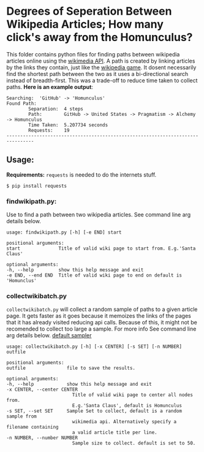 # Degrees of Seperation Between Wikipedia Articles; How many click's away from the Homunculus?

This folder contains python files for finding paths between wikipedia articles online using the [wikimedia API](https://www.mediawiki.org/wiki/API:Main_page). A path is created by linking articles by the links they contain, just like the [wikipedia game](https://en.wikipedia.org/wiki/Wikipedia:Wiki_Game). It dosent necessarily find the
shortest path between the two as it uses a bi-directional search instead of breadth-first. This was a trade-off to reduce time taken to collect paths. **Here is an example output**:

    Searching:  'GitHub' -> 'Homunculus'
    Found Path:
            Separation:  4 steps
            Path:        GitHub -> United States -> Pragmatism -> Alchemy -> Homunculus
            Time Taken:  5.207734 seconds
            Requests:    19
    --------------------------------------------------------------------------------

## Usage:

**Requirements:** `requests` is needed to do the internets stuff.

    $ pip install requests

### findwikipath.py:

Use to find a path between two wikipedia articles. See command line arg details below.

    usage: findwikipath.py [-h] [-e END] start

    positional arguments:
    start              Title of valid wiki page to start from. E.g.'Santa Claus'

    optional arguments:
    -h, --help         show this help message and exit
    -e END, --end END  Title of valid wiki page to end on default is 'Homunclus'

### collectwikibatch.py

`collectwikibatch.py` will collect a random sample of paths to a given article page. It gets faster as it goes because it memoizes the links of the pages that it has already visited reducing api calls. Because of this, it might not be recomended to collect too large a sample. For more info See command line arg details below. [default sampler](https://www.mediawiki.org/wiki/API:Random)

    usage: collectwikibatch.py [-h] [-x CENTER] [-s SET] [-n NUMBER] outfile

    positional arguments:
    outfile               file to save the results.

    optional arguments:
    -h, --help            show this help message and exit
    -x CENTER, --center CENTER
                            Title of valid wiki page to center all nodes from.
                            E.g.'Santa Claus', default is Homunculus
    -s SET, --set SET     Sample Set to collect, default is a random sample from
                            wikimedia api. Alternatively specify a filename containing
                            a valid article title per line.
    -n NUMBER, --number NUMBER
                            Sample size to collect. default is set to 50.

